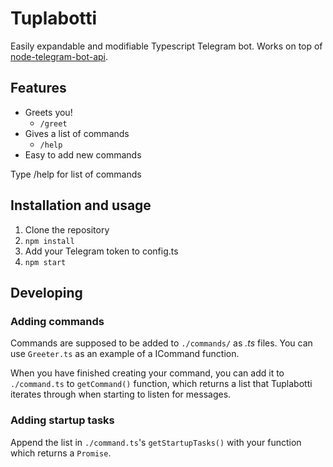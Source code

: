 # Tuplabotti

Easily expandable and modifiable Typescript Telegram bot. Works on top of [node-telegram-bot-api](https://github.com/yagop/node-telegram-bot-api).

## Features

* Greets you!
  * `/greet`
* Gives a list of commands
  * `/help`
* Easy to add new commands

Type /help for list of commands

## Installation and usage

1.  Clone the repository
2.  `npm install`
3.  Add your Telegram token to config.ts
4.  `npm start`

## Developing

### Adding commands

Commands are supposed to be added to `./commands/` as _.ts_ files. You can use `Greeter.ts` as an example of a ICommand function.

When you have finished creating your command, you can add it to `./command.ts` to `getCommand()` function, which returns a list that Tuplabotti iterates through when starting to listen for messages.

### Adding startup tasks

Append the list in `./command.ts`'s `getStartupTasks()` with your function which returns a `Promise`.
